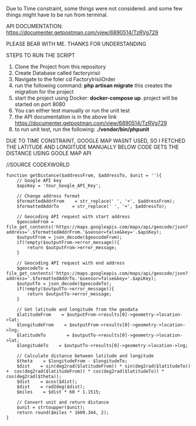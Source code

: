 Due to Time constraint, some things were not considered.
and some few things might have to be run from terminal.

API DOCUMENTATION: https://documenter.getpostman.com/view/6890514/TzRVg729

PLEASE BEAR WITH ME.
THANKS FOR UNDERSTANDING

STEPS TO RUN THE SCRIPT
1. Clone the Project from this repository
2. Create Database called factoryirisii
3. Navigate to the foler cd FactoryIrisiiOrder
4. run the following command: **php artisan migrate** this creates the migration for the project
5. start the project using Docker: **docker-compose up**. project will be started on port 8080
6. You can either test manually or run the unit test
7. the API documentation is in the above link https://documenter.getpostman.com/view/6890514/TzRVg729
8. to run unit test, run the following: **./vendor/bin/phpunit**

DUE TO TIME CONSTRAINT, GOOGLE MAP WASNT USED, SO I FETCHED THE LATITUDE AND LONGITUDE MANUALLY 
BELOW CODE GETS THE DISTANCE USING GOOLE MAP API

//SOURCE CODEXWORLD


    function getDistance($addressFrom, $addressTo, $unit = ''){
        // Google API key
        $apiKey = 'Your_Google_API_Key';

        // Change address format
        $formattedAddrFrom    = str_replace(' ', '+', $addressFrom);
        $formattedAddrTo     = str_replace(' ', '+', $addressTo);

        // Geocoding API request with start address
        $geocodeFrom = file_get_contents('https://maps.googleapis.com/maps/api/geocode/json?address='.$formattedAddrFrom.'&sensor=false&key='.$apiKey);
        $outputFrom = json_decode($geocodeFrom);
        if(!empty($outputFrom->error_message)){
            return $outputFrom->error_message;
        }

        // Geocoding API request with end address
        $geocodeTo = file_get_contents('https://maps.googleapis.com/maps/api/geocode/json?address='.$formattedAddrTo.'&sensor=false&key='.$apiKey);
        $outputTo = json_decode($geocodeTo);
        if(!empty($outputTo->error_message)){
            return $outputTo->error_message;
        }

        // Get latitude and longitude from the geodata
        $latitudeFrom    = $outputFrom->results[0]->geometry->location->lat;
        $longitudeFrom    = $outputFrom->results[0]->geometry->location->lng;
        $latitudeTo        = $outputTo->results[0]->geometry->location->lat;
        $longitudeTo    = $outputTo->results[0]->geometry->location->lng;

        // Calculate distance between latitude and longitude
        $theta    = $longitudeFrom - $longitudeTo;
        $dist    = sin(deg2rad($latitudeFrom)) * sin(deg2rad($latitudeTo)) +  cos(deg2rad($latitudeFrom)) * cos(deg2rad($latitudeTo)) * cos(deg2rad($theta));
        $dist    = acos($dist);
        $dist    = rad2deg($dist);
        $miles    = $dist * 60 * 1.1515;

        // Convert unit and return distance
        $unit = strtoupper($unit);
        return round($miles * 1609.344, 2);
    }
